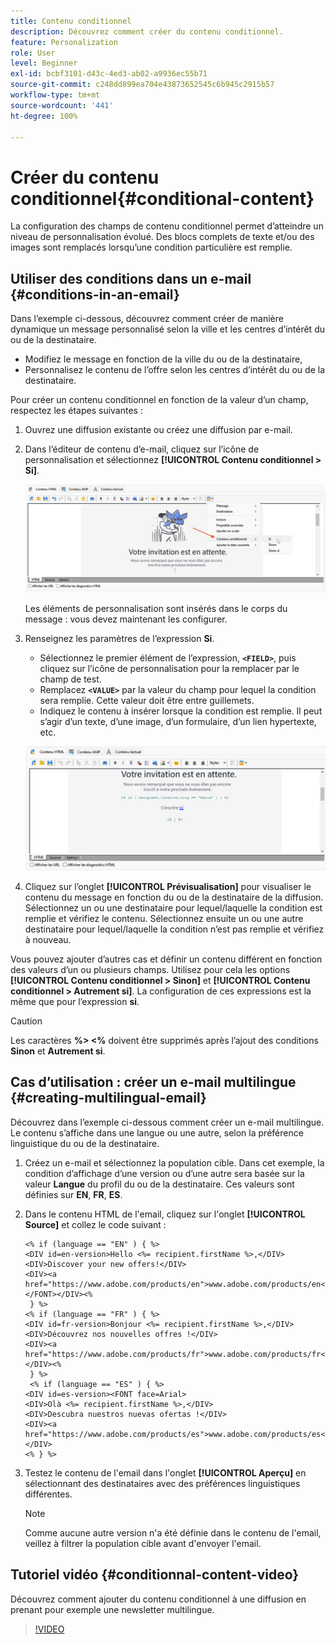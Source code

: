 ```yaml
---
title: Contenu conditionnel
description: Découvrez comment créer du contenu conditionnel.
feature: Personalization
role: User
level: Beginner
exl-id: bcbf3101-d43c-4ed3-ab02-a9936ec55b71
source-git-commit: c248dd899ea704e43873652545c6b945c2915b57
workflow-type: tm+mt
source-wordcount: '441'
ht-degree: 100%

---
```


# Créer du contenu conditionnel{#conditional-content}

La configuration des champs de contenu conditionnel permet d’atteindre un niveau de personnalisation évolué. Des blocs complets de texte et/ou des images sont remplacés lorsqu’une condition particulière est remplie.


## Utiliser des conditions dans un e-mail {#conditions-in-an-email}

Dans l’exemple ci-dessous, découvrez comment créer de manière dynamique un message personnalisé selon la ville et les centres d’intérêt du ou de la destinataire.

* Modifiez le message en fonction de la ville du ou de la destinataire,
* Personnalisez le contenu de l’offre selon les centres d’intérêt du ou de la destinataire.

Pour créer un contenu conditionnel en fonction de la valeur d’un champ, respectez les étapes suivantes :

1. Ouvrez une diffusion existante ou créez une diffusion par e-mail.
1. Dans l’éditeur de contenu d’e-mail, cliquez sur l’icône de personnalisation et sélectionnez **[!UICONTROL Contenu conditionnel > Si]**.

   ![Insérer une condition](assets/condition-insert.png)

   Les éléments de personnalisation sont insérés dans le corps du message : vous devez maintenant les configurer.

1. Renseignez les paramètres de l’expression **Si**.

   * Sélectionnez le premier élément de l’expression, **`<FIELD>`**, puis cliquez sur l’icône de personnalisation pour la remplacer par le champ de test.
   * Remplacez **`<VALUE>`** par la valeur du champ pour lequel la condition sera remplie. Cette valeur doit être entre guillemets.
   * Indiquez le contenu à insérer lorsque la condition est remplie. Il peut s’agir d’un texte, d’une image, d’un formulaire, d’un lien hypertexte, etc.

   ![Condition dans un e-mail](assets/condition-in-email.png)

1. Cliquez sur l’onglet **[!UICONTROL Prévisualisation]** pour visualiser le contenu du message en fonction du ou de la destinataire de la diffusion. Sélectionnez un ou une destinataire pour lequel/laquelle la condition est remplie et vérifiez le contenu. Sélectionnez ensuite un ou une autre destinataire pour lequel/laquelle la condition n’est pas remplie et vérifiez à nouveau.

Vous pouvez ajouter d’autres cas et définir un contenu différent en fonction des valeurs d’un ou plusieurs champs. Utilisez pour cela les options **[!UICONTROL Contenu conditionnel > Sinon]** et **[!UICONTROL Contenu conditionnel > Autrement si]**. La configuration de ces expressions est la même que pour l’expression **si**.

>[!CAUTION]
>
>Les caractères **%> &lt;%** doivent être supprimés après l’ajout des conditions **Sinon** et **Autrement si**.


## Cas d’utilisation : créer un e-mail multilingue {#creating-multilingual-email}

Découvrez dans l’exemple ci-dessous comment créer un e-mail multilingue. Le contenu s’affiche dans une langue ou une autre, selon la préférence linguistique du ou de la destinataire.

1. Créez un e-mail et sélectionnez la population cible. Dans cet exemple, la condition d’affichage d’une version ou d’une autre sera basée sur la valeur **Langue** du profil du ou de la destinataire. Ces valeurs sont définies sur **EN**, **FR**, **ES**.
1. Dans le contenu HTML de l&#39;email, cliquez sur l&#39;onglet **[!UICONTROL Source]** et collez le code suivant :

   ```
   <% if (language == "EN" ) { %>
   <DIV id=en-version>Hello <%= recipient.firstName %>,</DIV>
   <DIV>Discover your new offers!</DIV>
   <DIV><a href="https://www.adobe.com/products/en">www.adobe.com/products/en</A></FONT></DIV><%
    } %>
   <% if (language == "FR" ) { %>
   <DIV id=fr-version>Bonjour <%= recipient.firstName %>,</DIV>
   <DIV>Découvrez nos nouvelles offres !</DIV>
   <DIV><a href="https://www.adobe.com/products/fr">www.adobe.com/products/fr</A></DIV><%
    } %>
    <% if (language == "ES" ) { %>
   <DIV id=es-version><FONT face=Arial>
   <DIV>Olà <%= recipient.firstName %>,</DIV>
   <DIV>Descubra nuestros nuevas ofertas !</DIV>
   <DIV><a href="https://www.adobe.com/products/es">www.adobe.com/products/es</A></DIV>
   <% } %>
   ```

1. Testez le contenu de l&#39;email dans l&#39;onglet **[!UICONTROL Aperçu]** en sélectionnant des destinataires avec des préférences linguistiques différentes.

   >[!NOTE]
   >
   >Comme aucune autre version n&#39;a été définie dans le contenu de l&#39;email, veillez à filtrer la population cible avant d&#39;envoyer l&#39;email.

## Tutoriel vidéo {#conditionnal-content-video}

Découvrez comment ajouter du contenu conditionnel à une diffusion en prenant pour exemple une newsletter multilingue.

>[!VIDEO](https://video.tv.adobe.com/v/335682?quality=12)
